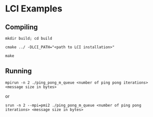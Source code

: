 # LCI Examples

## Compiling

`mkdir build; cd build`

`cmake ../ -DLCI_PATH="<path to LCI installation>"`

`make`

## Running

`mpirun -n 2 ./ping_pong_m_queue <number of ping pong iterations> <message size in bytes>`

or

`srun -n 2 --mpi=pmi2 ./ping_pong_m_queue <number of ping pong iterations> <message size in bytes>`
